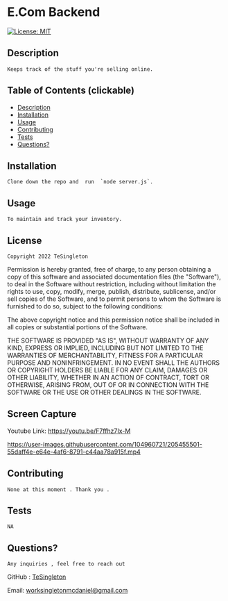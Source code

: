 
  
# E.Com Backend

[![License: MIT](https://img.shields.io/badge/License-MIT-red.svg)](https://opensource.org/licenses/MIT)

## Description

    Keeps track of the stuff you're selling online. 

## Table of Contents (clickable)
     
 * [Description](#description)
 * [Installation](#installation)
 * [Usage](#usage)
 * [Contributing](#contributing)
 * [Tests](#tests)
 * [Questions?](#questions)
    
  ## Installation 
    Clone down the repo and  run  `node server.js`.

  ## Usage

    To maintain and track your inventory.

  ## License
    
    Copyright 2022 TeSingleton

Permission is hereby granted, free of charge, to any person obtaining a copy of this software and associated documentation files (the "Software"), to deal in the Software without restriction, including without limitation the rights to use, copy, modify, merge, publish, distribute, sublicense, and/or sell copies of the Software, and to permit persons to whom the Software is furnished to do so, subject to the following conditions:

The above copyright notice and this permission notice shall be included in all copies or substantial portions of the Software.

THE SOFTWARE IS PROVIDED "AS IS", WITHOUT WARRANTY OF ANY KIND, EXPRESS OR IMPLIED, INCLUDING BUT NOT LIMITED TO THE WARRANTIES OF MERCHANTABILITY, FITNESS FOR A PARTICULAR PURPOSE AND NONINFRINGEMENT. IN NO EVENT SHALL THE AUTHORS OR COPYRIGHT HOLDERS BE LIABLE FOR ANY CLAIM, DAMAGES OR OTHER LIABILITY, WHETHER IN AN ACTION OF CONTRACT, TORT OR OTHERWISE, ARISING FROM, OUT OF OR IN CONNECTION WITH THE SOFTWARE OR THE USE OR OTHER DEALINGS IN THE SOFTWARE.
   
  ## Screen Capture
Youtube Link: https://youtu.be/F7ffhz7Ix-M

https://user-images.githubusercontent.com/104960721/205455501-55daff4e-e64e-4af6-8791-c44aa78a915f.mp4





  ## Contributing

    None at this moment . Thank you . 

  ## Tests

    NA

  ## Questions?

    Any inquiries , feel free to reach out

  GitHub : <a href="https://github.com/TeSingleton">TeSingleton</a>

  Email:  <a href="mailto:worksingletonmcdaniel@gmail.com">worksingletonmcdaniel@gmail.com</a>

 
    
